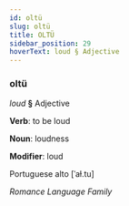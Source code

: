 ```yaml
---
id: oltü
slug: oltü
title: OLTÜ
sidebar_position: 29
hoverText: loud § Adjective
---
```


### oltü

*loud* **§** Adjective

**Verb**: to be loud

**Noun**: loudness

**Modifier**: loud

Portuguese alto [ˈaɫ.tu]

*Romance Language Family*